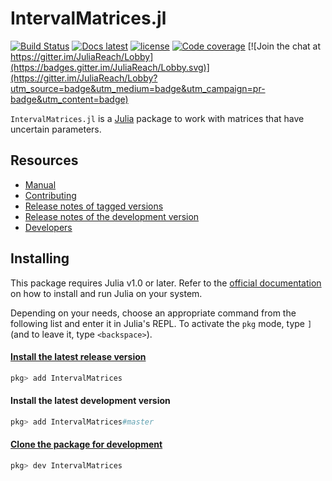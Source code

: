 # IntervalMatrices.jl

[![Build Status](https://travis-ci.org/JuliaReach/IntervalMatrices.jl.svg?branch=master)](https://travis-ci.org/JuliaReach/IntervalMatrices.jl)
[![Docs latest](https://img.shields.io/badge/docs-latest-blue.svg)](http://juliareach.github.io/IntervalMatrices.jl/latest/)
[![license](https://img.shields.io/github/license/mashape/apistatus.svg?maxAge=2592000)](https://github.com/JuliaReach/IntervalMatrices.jl/blob/master/LICENSE)
[![Code coverage](http://codecov.io/github/JuliaReach/IntervalMatrices.jl/coverage.svg?branch=master)](https://codecov.io/github/JuliaReach/IntervalMatrices.jl?branch=master)
[![Join the chat at https://gitter.im/JuliaReach/Lobby](https://badges.gitter.im/JuliaReach/Lobby.svg)](https://gitter.im/JuliaReach/Lobby?utm_source=badge&utm_medium=badge&utm_campaign=pr-badge&utm_content=badge)

`IntervalMatrices.jl` is a [Julia](http://julialang.org) package to work with
matrices that have uncertain parameters.

## Resources

- [Manual](http://juliareach.github.io/IntervalMatrices.jl/latest/)
- [Contributing](https://juliareach.github.io/IntervalMatrices.jl/latest/about/#Contributing-1)
- [Release notes of tagged versions](https://github.com/JuliaReach/IntervalMatrices.jl/releases)
- [Release notes of the development version](https://github.com/JuliaReach/IntervalMatrices.jl/wiki/Release-log-tracker)
- [Developers](https://juliareach.github.io/IntervalMatrices.jl/latest/about/#Credits-1)

## Installing

This package requires Julia v1.0 or later.
Refer to the [official documentation](https://julialang.org/downloads) on how to
install and run Julia on your system.

Depending on your needs, choose an appropriate command from the following list
and enter it in Julia's REPL.
To activate the `pkg` mode, type `]` (and to leave it, type `<backspace>`).

#### [Install the latest release version](https://julialang.github.io/Pkg.jl/v1/managing-packages/#Adding-registered-packages-1)

```julia
pkg> add IntervalMatrices
```

#### Install the latest development version

```julia
pkg> add IntervalMatrices#master
```

#### [Clone the package for development](https://julialang.github.io/Pkg.jl/v1/managing-packages/#Developing-packages-1)

```julia
pkg> dev IntervalMatrices
```

